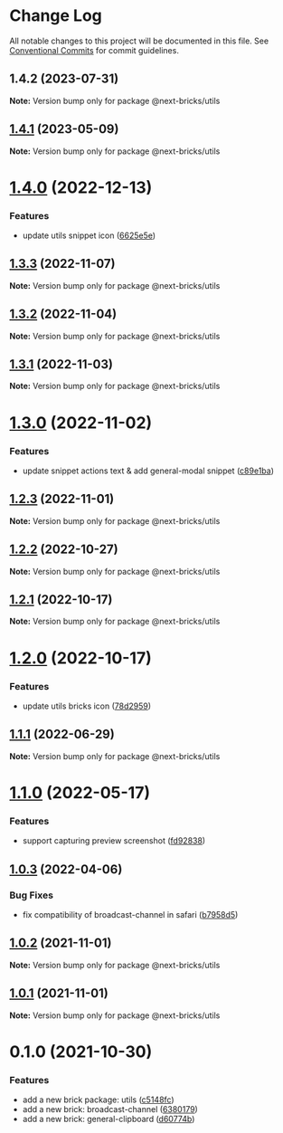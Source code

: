 # Change Log

All notable changes to this project will be documented in this file.
See [Conventional Commits](https://conventionalcommits.org) for commit guidelines.

## 1.4.2 (2023-07-31)

**Note:** Version bump only for package @next-bricks/utils





## [1.4.1](https://github.com/easyops-cn/next-basics/compare/@next-bricks/utils@1.4.0...@next-bricks/utils@1.4.1) (2023-05-09)

**Note:** Version bump only for package @next-bricks/utils

# [1.4.0](https://github.com/easyops-cn/next-basics/compare/@next-bricks/utils@1.3.3...@next-bricks/utils@1.4.0) (2022-12-13)

### Features

- update utils snippet icon ([6625e5e](https://github.com/easyops-cn/next-basics/commit/6625e5e33f3b41731b5dd75856f13f70b2fb2862))

## [1.3.3](https://github.com/easyops-cn/next-basics/compare/@next-bricks/utils@1.3.2...@next-bricks/utils@1.3.3) (2022-11-07)

**Note:** Version bump only for package @next-bricks/utils

## [1.3.2](https://github.com/easyops-cn/next-basics/compare/@next-bricks/utils@1.3.1...@next-bricks/utils@1.3.2) (2022-11-04)

**Note:** Version bump only for package @next-bricks/utils

## [1.3.1](https://github.com/easyops-cn/next-basics/compare/@next-bricks/utils@1.3.0...@next-bricks/utils@1.3.1) (2022-11-03)

**Note:** Version bump only for package @next-bricks/utils

# [1.3.0](https://github.com/easyops-cn/next-basics/compare/@next-bricks/utils@1.2.3...@next-bricks/utils@1.3.0) (2022-11-02)

### Features

- update snippet actions text & add general-modal snippet ([c89e1ba](https://github.com/easyops-cn/next-basics/commit/c89e1baa1eecaf69c4f2241efaac35847c5c3fb2))

## [1.2.3](https://github.com/easyops-cn/next-basics/compare/@next-bricks/utils@1.2.2...@next-bricks/utils@1.2.3) (2022-11-01)

**Note:** Version bump only for package @next-bricks/utils

## [1.2.2](https://github.com/easyops-cn/next-basics/compare/@next-bricks/utils@1.2.1...@next-bricks/utils@1.2.2) (2022-10-27)

**Note:** Version bump only for package @next-bricks/utils

## [1.2.1](https://github.com/easyops-cn/next-basics/compare/@next-bricks/utils@1.2.0...@next-bricks/utils@1.2.1) (2022-10-17)

**Note:** Version bump only for package @next-bricks/utils

# [1.2.0](https://github.com/easyops-cn/next-basics/compare/@next-bricks/utils@1.1.1...@next-bricks/utils@1.2.0) (2022-10-17)

### Features

- update utils bricks icon ([78d2959](https://github.com/easyops-cn/next-basics/commit/78d2959cec8b2299308d3d753af4a8f6ea5cf447))

## [1.1.1](https://github.com/easyops-cn/next-basics/compare/@next-bricks/utils@1.1.0...@next-bricks/utils@1.1.1) (2022-06-29)

**Note:** Version bump only for package @next-bricks/utils

# [1.1.0](https://github.com/easyops-cn/next-basics/compare/@next-bricks/utils@1.0.3...@next-bricks/utils@1.1.0) (2022-05-17)

### Features

- support capturing preview screenshot ([fd92838](https://github.com/easyops-cn/next-basics/commit/fd928388cb71d0cfb9ce97496a1c381725634ccd))

## [1.0.3](https://github.com/easyops-cn/next-basics/compare/@next-bricks/utils@1.0.2...@next-bricks/utils@1.0.3) (2022-04-06)

### Bug Fixes

- fix compatibility of broadcast-channel in safari ([b7958d5](https://github.com/easyops-cn/next-basics/commit/b7958d58fb8fcb39f9f1112cbe109c4fb244e7ce))

## [1.0.2](https://github.com/easyops-cn/next-basics/compare/@next-bricks/utils@1.0.1...@next-bricks/utils@1.0.2) (2021-11-01)

**Note:** Version bump only for package @next-bricks/utils

## [1.0.1](https://github.com/easyops-cn/next-basics/compare/@next-bricks/utils@0.1.0...@next-bricks/utils@1.0.1) (2021-11-01)

**Note:** Version bump only for package @next-bricks/utils

# 0.1.0 (2021-10-30)

### Features

- add a new brick package: utils ([c5148fc](https://github.com/easyops-cn/next-basics/commit/c5148fcd6ac04dfbe0b2a4a1bcde17bad74e7b4a))
- add a new brick: broadcast-channel ([6380179](https://github.com/easyops-cn/next-basics/commit/638017984a9b330595eed68862afef2ac957b56d))
- add a new brick: general-clipboard ([d60774b](https://github.com/easyops-cn/next-basics/commit/d60774b60885631dfaeefda3e2561374d98bfd8f))
